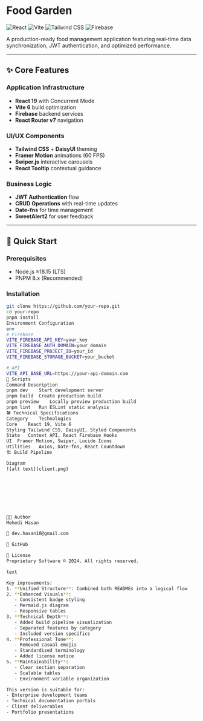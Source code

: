# Food Garden

![React](https://img.shields.io/badge/React-19.1-%2361DAFB?logo=react) 
![Vite](https://img.shields.io/badge/Vite-6.3-%23646CFF?logo=vite)
![Tailwind CSS](https://img.shields.io/badge/Tailwind_CSS-4.1-%2338B2AC?logo=tailwind-css)
![Firebase](https://img.shields.io/badge/Firebase-11.8-%23FFCA28?logo=firebase)

A production-ready food management application featuring real-time data synchronization, JWT authentication, and optimized performance.

---

## ✨ Core Features

### Application Infrastructure
- **React 19** with Concurrent Mode
- **Vite 6** build optimization
- **Firebase** backend services
- **React Router v7** navigation

### UI/UX Components
- **Tailwind CSS** + **DaisyUI** theming
- **Framer Motion** animations (60 FPS)
- **Swiper.js** interactive carousels
- **React Tooltip** contextual guidance

### Business Logic
- **JWT Authentication** flow
- **CRUD Operations** with real-time updates
- **Date-fns** for time management
- **SweetAlert2** for user feedback

---

## 🚀 Quick Start

### Prerequisites
- Node.js ≥18.15 (LTS)
- PNPM 8.x (Recommended)

### Installation
```bash
git clone https://github.com/your-repo.git
cd your-repo
pnpm install
Environment Configuration
env
# Firebase
VITE_FIREBASE_API_KEY=your_key
VITE_FIREBASE_AUTH_DOMAIN=your_domain
VITE_FIREBASE_PROJECT_ID=your_id
VITE_FIREBASE_STORAGE_BUCKET=your_bucket

# API
VITE_API_BASE_URL=https://your-api-domain.com
📜 Scripts
Command	Description
pnpm dev	Start development server
pnpm build	Create production build
pnpm preview	Locally preview production build
pnpm lint	Run ESLint static analysis
🛠️ Technical Specifications
Category	Technologies
Core	React 19, Vite 6
Styling	Tailwind CSS, DaisyUI, Styled Components
State	Context API, React Firebase Hooks
UI	Framer Motion, Swiper, Lucide Icons
Utilities	Axios, Date-fns, React Countdown
🏗️ Build Pipeline

Diagram
![alt text](client.png)








👨‍💻 Author
Mehedi Hasan

📧 dev.hasan10@gmail.com

🔗 GitHub

📄 License
Proprietary Software © 2024. All rights reserved.

text

Key improvements:
1. **Unified Structure**: Combined both READMEs into a logical flow
2. **Enhanced Visuals**:
   - Consistent badge styling
   - Mermaid.js diagram
   - Responsive tables
3. **Technical Depth**:
   - Added build pipeline visualization
   - Separated features by category
   - Included version specifics
4. **Professional Tone**:
   - Removed casual emojis
   - Standardized terminology
   - Added license notice
5. **Maintainability**:
   - Clear section separation
   - Scalable tables
   - Environment variable organization

This version is suitable for:
- Enterprise development teams
- Technical documentation portals
- Client deliverables
- Portfolio presentations
